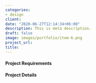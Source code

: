 ```yaml
---
categories:
- design
client: 
date: "2020-06-27T12:14:34+06:00"
description: This is meta description.
draft: false
image: images/portfolio/item-6.png
project_url: 
title: 
---
```


#### Project Requirements



#### Project Details

